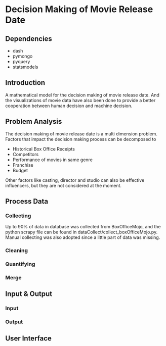 # Decision Making of Movie Release Date
## Dependencies
- dash
- pymongo
- pyquery
- statsmodels
## Introduction
A mathematical model for the decision making of movie release date. 
And the visualizations of movie data have also been done to provide a better cooperation between human decision and machine decision. 

## Problem Analysis
The decision making of movie release date is a multi dimension problem. Factors that impact the decision making process can be decomposed to 
- Historical Box Office Receipts
- Competitors
- Performance of movies in same genre
- Franchise
- Budget

Other factors like casting, director and studio can also be effective influencers, but they are not considered at the moment.


## Process Data
### Collecting
Up to 90% of data in database was collected from BoxOfficeMojo, and the python scrapy file can be found in dataCollect/collect_boxOfficeMojo.py. Manual collecting was also adopted since a little part of data was missing.
### Cleaning
### Quantifying
### Merge

## Input & Output
### Input
### Output

## User Interface
